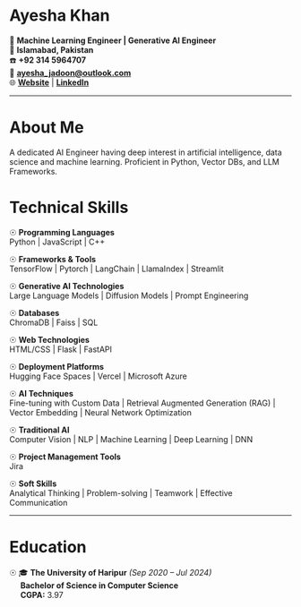 # Ayesha Khan  

🔧 **Machine Learning Engineer | Generative AI Engineer**  
📍 **Islamabad, Pakistan**  
☎️ **+92 314 5964707**  
📧 **[ayesha_jadoon@outlook.com](mailto:ayesha_jadoon@outlook.com)**  
🌐 **[Website](https://ayeshajadoon.wordpress.com/)** | **[LinkedIn](https://www.linkedin.com/in/ayeshajadoon)**  

---
# About Me
A dedicated AI Engineer having deep interest in artificial intelligence, data science and machine learning. Proficient in Python, Vector DBs, and LLM Frameworks.


# Technical Skills
☉ **Programming Languages**  
Python | JavaScript | C++  

☉ **Frameworks & Tools**  
TensorFlow | Pytorch | LangChain | LlamaIndex | Streamlit  

☉ **Generative AI Technologies**  
Large Language Models | Diffusion Models | Prompt Engineering  

☉ **Databases**  
ChromaDB | Faiss | SQL  

☉ **Web Technologies**  
HTML/CSS | Flask | FastAPI  

☉ **Deployment Platforms**  
Hugging Face Spaces | Vercel | Microsoft Azure  

☉ **AI Techniques**  
Fine-tuning with Custom Data | Retrieval Augmented Generation (RAG) | Vector Embedding | Neural Network Optimization  

☉ **Traditional AI**  
Computer Vision | NLP | Machine Learning | Deep Learning | DNN  

☉ **Project Management Tools**  
Jira  

☉ **Soft Skills**  
Analytical Thinking | Problem-solving | Teamwork | Effective Communication  

---

# Education  
☉ 🎓 **The University of Haripur**  *(Sep 2020 – Jul 2024)*  
&nbsp;&nbsp;&nbsp;&nbsp; **Bachelor of Science in Computer Science**  
&nbsp;&nbsp;&nbsp;&nbsp; **CGPA:** 3.97  
